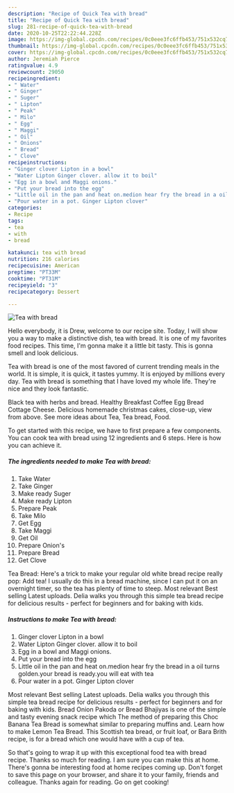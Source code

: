 ```yaml
---
description: "Recipe of Quick Tea with bread"
title: "Recipe of Quick Tea with bread"
slug: 281-recipe-of-quick-tea-with-bread
date: 2020-10-25T22:22:44.228Z
image: https://img-global.cpcdn.com/recipes/0c0eee3fc6ffb453/751x532cq70/tea-with-bread-recipe-main-photo.jpg
thumbnail: https://img-global.cpcdn.com/recipes/0c0eee3fc6ffb453/751x532cq70/tea-with-bread-recipe-main-photo.jpg
cover: https://img-global.cpcdn.com/recipes/0c0eee3fc6ffb453/751x532cq70/tea-with-bread-recipe-main-photo.jpg
author: Jeremiah Pierce
ratingvalue: 4.9
reviewcount: 29050
recipeingredient:
- " Water"
- " Ginger"
- " Suger"
- " Lipton"
- " Peak"
- " Milo"
- " Egg"
- " Maggi"
- " Oil"
- " Onions"
- " Bread"
- " Clove"
recipeinstructions:
- "Ginger clover Lipton in a bowl"
- "Water Lipton Ginger clover. allow it to boil"
- "Egg in a bowl and Maggi onions."
- "Put your bread into the egg"
- "Little oil in the pan and heat on.medion hear fry the bread in a oil turns golden.your bread is ready.you will eat with tea"
- "Pour water in a pot. Ginger Lipton clover"
categories:
- Recipe
tags:
- tea
- with
- bread

katakunci: tea with bread 
nutrition: 216 calories
recipecuisine: American
preptime: "PT33M"
cooktime: "PT31M"
recipeyield: "3"
recipecategory: Dessert

---
```



![Tea with bread](https://img-global.cpcdn.com/recipes/0c0eee3fc6ffb453/751x532cq70/tea-with-bread-recipe-main-photo.jpg)

Hello everybody, it is Drew, welcome to our recipe site. Today, I will show you a way to make a distinctive dish, tea with bread. It is one of my favorites food recipes. This time, I'm gonna make it a little bit tasty. This is gonna smell and look delicious.

Tea with bread is one of the most favored of current trending meals in the world. It is simple, it is quick, it tastes yummy. It is enjoyed by millions every day. Tea with bread is something that I have loved my whole life. They're nice and they look fantastic.

Black tea with herbs and bread. Healthy Breakfast Coffee Egg Bread Cottage Cheese. Delicious homemade christmas cakes, close-up, view from above. See more ideas about Tea, Tea bread, Food.


To get started with this recipe, we have to first prepare a few components. You can cook tea with bread using 12 ingredients and 6 steps. Here is how you can achieve it.

<!--inarticleads1-->

##### The ingredients needed to make Tea with bread:

1. Take  Water
1. Take  Ginger
1. Make ready  Suger
1. Make ready  Lipton
1. Prepare  Peak
1. Take  Milo
1. Get  Egg
1. Take  Maggi
1. Get  Oil
1. Prepare  Onion&#39;s
1. Prepare  Bread
1. Get  Clove


Tea Bread: Here&#39;s a trick to make your regular old white bread recipe really pop: Add tea! I usually do this in a bread machine, since I can put it on an overnight timer, so the tea has plenty of time to steep. Most relevant Best selling Latest uploads. Delia walks you through this simple tea bread recipe for delicious results - perfect for beginners and for baking with kids. 

<!--inarticleads2-->

##### Instructions to make Tea with bread:

1. Ginger clover Lipton in a bowl
1. Water Lipton Ginger clover. allow it to boil
1. Egg in a bowl and Maggi onions.
1. Put your bread into the egg
1. Little oil in the pan and heat on.medion hear fry the bread in a oil turns golden.your bread is ready.you will eat with tea
1. Pour water in a pot. Ginger Lipton clover


Most relevant Best selling Latest uploads. Delia walks you through this simple tea bread recipe for delicious results - perfect for beginners and for baking with kids. Bread Onion Pakoda or Bread Bhajiyas is one of the simple and tasty evening snack recipe which The method of preparing this Choc Banana Tea Bread is somewhat similar to preparing muffins and. Learn how to make Lemon Tea Bread. This Scottish tea bread, or fruit loaf, or Bara Brith recipe, is for a bread which one would have with a cup of tea. 

So that's going to wrap it up with this exceptional food tea with bread recipe. Thanks so much for reading. I am sure you can make this at home. There's gonna be interesting food at home recipes coming up. Don't forget to save this page on your browser, and share it to your family, friends and colleague. Thanks again for reading. Go on get cooking!
